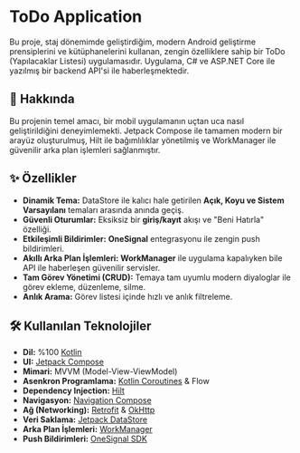 # ToDo Application
Bu proje, staj dönemimde geliştirdiğim, modern Android geliştirme prensiplerini ve kütüphanelerini kullanan, zengin özelliklere sahip bir ToDo (Yapılacaklar Listesi) uygulamasıdır. Uygulama, C# ve ASP.NET Core ile yazılmış bir backend API'si ile haberleşmektedir.

## 🚀 Hakkında

Bu projenin temel amacı, bir mobil uygulamanın uçtan uca nasıl geliştirildiğini deneyimlemekti. Jetpack Compose ile tamamen modern bir arayüz oluşturulmuş, Hilt ile bağımlılıklar yönetilmiş ve WorkManager ile güvenilir arka plan işlemleri sağlanmıştır.

## ✨ Özellikler

- **Dinamik Tema:** DataStore ile kalıcı hale getirilen **Açık, Koyu ve Sistem Varsayılanı** temaları arasında anında geçiş.
- **Güvenli Oturumlar:** Eksiksiz bir **giriş/kayıt** akışı ve "Beni Hatırla" özelliği.
- **Etkileşimli Bildirimler:** **OneSignal** entegrasyonu ile zengin push bildirimleri.
- **Akıllı Arka Plan İşlemleri:** **WorkManager** ile uygulama kapalıyken bile API ile haberleşen güvenilir servisler.
- **Tam Görev Yönetimi (CRUD):** Temaya tam uyumlu modern diyaloglar ile görev ekleme, düzenleme, silme.
- **Anlık Arama:** Görev listesi içinde hızlı ve anlık filtreleme.

## 🛠️ Kullanılan Teknolojiler

- **Dil:** %100 [Kotlin](https://kotlinlang.org/)
- **UI:** [Jetpack Compose](https://developer.android.com/jetpack/compose)
- **Mimari:** MVVM (Model-View-ViewModel)
- **Asenkron Programlama:** [Kotlin Coroutines](https://kotlinlang.org/docs/coroutines-overview.html) & Flow
- **Dependency Injection:** [Hilt](https://dagger.dev/hilt/)
- **Navigasyon:** [Navigation Compose](https://developer.android.com/jetpack/compose/navigation)
- **Ağ (Networking):** [Retrofit](https://square.github.io/retrofit/) & [OkHttp](https://square.github.io/okhttp/)
- **Veri Saklama:** [Jetpack DataStore](https://developer.android.com/topic/libraries/architecture/datastore) 
- **Arka Plan İşlemleri:** [WorkManager](https://developer.android.com/topic/libraries/architecture/workmanager)
- **Push Bildirimleri:** [OneSignal SDK](https://onesignal.com/)
  

